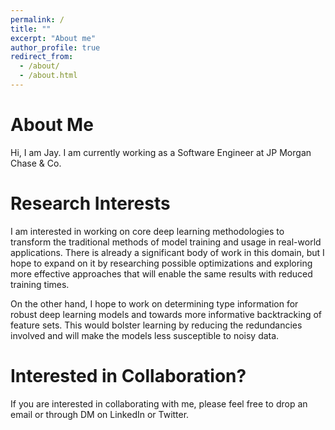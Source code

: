 ```yaml
---
permalink: /
title: ""
excerpt: "About me"
author_profile: true
redirect_from: 
  - /about/
  - /about.html
---
```




About Me
========
Hi, I am Jay. I am currently working as a Software Engineer at JP Morgan Chase & Co. 

Research Interests
=========
I am interested in working on core deep learning methodologies to transform the traditional methods of model training and usage in real-world applications. There is already a significant body of work in this domain, but I hope to expand on it by researching possible optimizations and exploring more effective approaches that will enable the same results with reduced training times. 

On the other hand, I hope to work on determining type information for robust deep learning models and towards more informative backtracking of feature sets. This would bolster learning by reducing the redundancies involved and will make the models less susceptible to noisy data.

Interested in Collaboration?
===========
If you are interested in collaborating with me, please feel free to drop an email or through DM on LinkedIn or Twitter.


